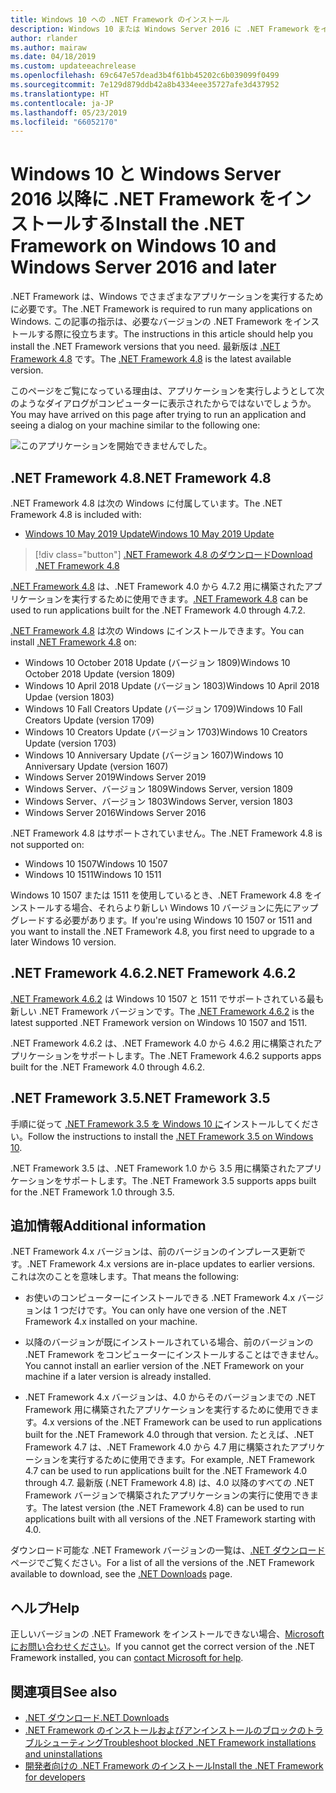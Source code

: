 ```yaml
---
title: Windows 10 への .NET Framework のインストール
description: Windows 10 または Windows Server 2016 に .NET Framework をインストールする方法について説明します。
author: rlander
ms.author: mairaw
ms.date: 04/18/2019
ms.custom: updateeachrelease
ms.openlocfilehash: 69c647e57dead3b4f61bb45202c6b039099f0499
ms.sourcegitcommit: 7e129d879ddb42a8b4334eee35727afe3d437952
ms.translationtype: HT
ms.contentlocale: ja-JP
ms.lasthandoff: 05/23/2019
ms.locfileid: "66052170"
---
```

# <a name="install-the-net-framework-on-windows-10-and-windows-server-2016-and-later"></a><span data-ttu-id="134c7-103">Windows 10 と Windows Server 2016 以降に .NET Framework をインストールする</span><span class="sxs-lookup"><span data-stu-id="134c7-103">Install the .NET Framework on Windows 10 and Windows Server 2016 and later</span></span>

<span data-ttu-id="134c7-104">.NET Framework は、Windows でさまざまなアプリケーションを実行するために必要です。</span><span class="sxs-lookup"><span data-stu-id="134c7-104">The .NET Framework is required to run many applications on Windows.</span></span> <span data-ttu-id="134c7-105">この記事の指示は、必要なバージョンの .NET Framework をインストールする際に役立ちます。</span><span class="sxs-lookup"><span data-stu-id="134c7-105">The instructions in this article should help you install the .NET Framework versions that you need.</span></span> <span data-ttu-id="134c7-106">最新版は [.NET Framework 4.8](https://github.com/Microsoft/dotnet/tree/master/releases/net48) です。</span><span class="sxs-lookup"><span data-stu-id="134c7-106">The [.NET Framework 4.8](https://github.com/Microsoft/dotnet/tree/master/releases/net48) is the latest available version.</span></span>

<span data-ttu-id="134c7-107">このページをご覧になっている理由は、アプリケーションを実行しようとして次のようなダイアログがコンピューターに表示されたからではないでしょうか。</span><span class="sxs-lookup"><span data-stu-id="134c7-107">You may have arrived on this page after trying to run an application and seeing a dialog on your machine similar to the following one:</span></span>

![このアプリケーションを開始できませんでした。](./media/this-application-could-not-be-started.png)

## <a name="net-framework-48"></a><span data-ttu-id="134c7-109">.NET Framework 4.8</span><span class="sxs-lookup"><span data-stu-id="134c7-109">.NET Framework 4.8</span></span>

<span data-ttu-id="134c7-110">.NET Framework 4.8 は次の Windows に付属しています。</span><span class="sxs-lookup"><span data-stu-id="134c7-110">The .NET Framework 4.8 is included with:</span></span>

* [<span data-ttu-id="134c7-111">Windows 10 May 2019 Update</span><span class="sxs-lookup"><span data-stu-id="134c7-111">Windows 10 May 2019 Update</span></span>](https://support.microsoft.com/help/4028685/windows-10-get-the-update)

> [!div class="button"]
> [<span data-ttu-id="134c7-112">.NET Framework 4.8 のダウンロード</span><span class="sxs-lookup"><span data-stu-id="134c7-112">Download .NET Framework 4.8</span></span>](https://dotnet.microsoft.com/download/dotnet-framework/net48)

<span data-ttu-id="134c7-113">[.NET Framework 4.8](https://dotnet.microsoft.com/download/dotnet-framework/net48) は、.NET Framework 4.0 から 4.7.2 用に構築されたアプリケーションを実行するために使用できます。</span><span class="sxs-lookup"><span data-stu-id="134c7-113">[.NET Framework 4.8](https://dotnet.microsoft.com/download/dotnet-framework/net48) can be used to run applications built for the .NET Framework 4.0 through 4.7.2.</span></span>

<span data-ttu-id="134c7-114">[.NET Framework 4.8](https://dotnet.microsoft.com/download/dotnet-framework/net48) は次の Windows にインストールできます。</span><span class="sxs-lookup"><span data-stu-id="134c7-114">You can install [.NET Framework 4.8](https://dotnet.microsoft.com/download/dotnet-framework/net48) on:</span></span>

* <span data-ttu-id="134c7-115">Windows 10 October 2018 Update (バージョン 1809)</span><span class="sxs-lookup"><span data-stu-id="134c7-115">Windows 10 October 2018 Update (version 1809)</span></span>
* <span data-ttu-id="134c7-116">Windows 10 April 2018 Update (バージョン 1803)</span><span class="sxs-lookup"><span data-stu-id="134c7-116">Windows 10 April 2018 Updae (version 1803)</span></span>
* <span data-ttu-id="134c7-117">Windows 10 Fall Creators Update (バージョン 1709)</span><span class="sxs-lookup"><span data-stu-id="134c7-117">Windows 10 Fall Creators Update (version 1709)</span></span>
* <span data-ttu-id="134c7-118">Windows 10 Creators Update (バージョン 1703)</span><span class="sxs-lookup"><span data-stu-id="134c7-118">Windows 10 Creators Update (version 1703)</span></span>
* <span data-ttu-id="134c7-119">Windows 10 Anniversary Update (バージョン 1607)</span><span class="sxs-lookup"><span data-stu-id="134c7-119">Windows 10 Anniversary Update (version 1607)</span></span>
* <span data-ttu-id="134c7-120">Windows Server 2019</span><span class="sxs-lookup"><span data-stu-id="134c7-120">Windows Server 2019</span></span>
* <span data-ttu-id="134c7-121">Windows Server、バージョン 1809</span><span class="sxs-lookup"><span data-stu-id="134c7-121">Windows Server, version 1809</span></span>
* <span data-ttu-id="134c7-122">Windows Server、バージョン 1803</span><span class="sxs-lookup"><span data-stu-id="134c7-122">Windows Server, version 1803</span></span>
* <span data-ttu-id="134c7-123">Windows Server 2016</span><span class="sxs-lookup"><span data-stu-id="134c7-123">Windows Server 2016</span></span>

<span data-ttu-id="134c7-124">.NET Framework 4.8 はサポートされていません。</span><span class="sxs-lookup"><span data-stu-id="134c7-124">The .NET Framework 4.8 is not supported on:</span></span>

* <span data-ttu-id="134c7-125">Windows 10 1507</span><span class="sxs-lookup"><span data-stu-id="134c7-125">Windows 10 1507</span></span>
* <span data-ttu-id="134c7-126">Windows 10 1511</span><span class="sxs-lookup"><span data-stu-id="134c7-126">Windows 10 1511</span></span>

<span data-ttu-id="134c7-127">Windows 10 1507 または 1511 を使用しているとき、.NET Framework 4.8 をインストールする場合、それらより新しい Windows 10 バージョンに先にアップグレードする必要があります。</span><span class="sxs-lookup"><span data-stu-id="134c7-127">If you're using Windows 10 1507 or 1511 and you want to install the .NET Framework 4.8, you first need to upgrade to a later Windows 10 version.</span></span>

## <a name="net-framework-462"></a><span data-ttu-id="134c7-128">.NET Framework 4.6.2</span><span class="sxs-lookup"><span data-stu-id="134c7-128">.NET Framework 4.6.2</span></span>

<span data-ttu-id="134c7-129">[.NET Framework 4.6.2](https://www.microsoft.com/download/details.aspx?id=53345) は Windows 10 1507 と 1511 でサポートされている最も新しい .NET Framework バージョンです。</span><span class="sxs-lookup"><span data-stu-id="134c7-129">The [.NET Framework 4.6.2](https://www.microsoft.com/download/details.aspx?id=53345) is the latest supported .NET Framework version on Windows 10 1507 and 1511.</span></span>

<span data-ttu-id="134c7-130">.NET Framework 4.6.2 は、.NET Framework 4.0 から 4.6.2 用に構築されたアプリケーションをサポートします。</span><span class="sxs-lookup"><span data-stu-id="134c7-130">The .NET Framework 4.6.2 supports apps built for the .NET Framework 4.0 through 4.6.2.</span></span>

## <a name="net-framework-35"></a><span data-ttu-id="134c7-131">.NET Framework 3.5</span><span class="sxs-lookup"><span data-stu-id="134c7-131">.NET Framework 3.5</span></span>

<span data-ttu-id="134c7-132">手順に従って [.NET Framework 3.5 を Windows 10 に](dotnet-35-windows-10.md)インストールしてください。</span><span class="sxs-lookup"><span data-stu-id="134c7-132">Follow the instructions to install the [.NET Framework 3.5 on Windows 10](dotnet-35-windows-10.md).</span></span>

<span data-ttu-id="134c7-133">.NET Framework 3.5 は、.NET Framework 1.0 から 3.5 用に構築されたアプリケーションをサポートします。</span><span class="sxs-lookup"><span data-stu-id="134c7-133">The .NET Framework 3.5 supports apps built for the .NET Framework 1.0 through 3.5.</span></span>

## <a name="additional-information"></a><span data-ttu-id="134c7-134">追加情報</span><span class="sxs-lookup"><span data-stu-id="134c7-134">Additional information</span></span>

<span data-ttu-id="134c7-135">.NET Framework 4.x バージョンは、前のバージョンのインプレース更新です。</span><span class="sxs-lookup"><span data-stu-id="134c7-135">.NET Framework 4.x versions are in-place updates to earlier versions.</span></span> <span data-ttu-id="134c7-136">これは次のことを意味します。</span><span class="sxs-lookup"><span data-stu-id="134c7-136">That means the following:</span></span>

- <span data-ttu-id="134c7-137">お使いのコンピューターにインストールできる .NET Framework 4.x バージョンは 1 つだけです。</span><span class="sxs-lookup"><span data-stu-id="134c7-137">You can only have one version of the .NET Framework 4.x installed on your machine.</span></span>

- <span data-ttu-id="134c7-138">以降のバージョンが既にインストールされている場合、前のバージョンの .NET Framework をコンピューターにインストールすることはできません。</span><span class="sxs-lookup"><span data-stu-id="134c7-138">You cannot install an earlier version of the .NET Framework on your machine if a later version is already installed.</span></span>

- <span data-ttu-id="134c7-139">.NET Framework 4.x バージョンは、4.0 からそのバージョンまでの .NET Framework 用に構築されたアプリケーションを実行するために使用できます。</span><span class="sxs-lookup"><span data-stu-id="134c7-139">4.x versions of the .NET Framework can be used to run applications built for the .NET Framework 4.0 through that version.</span></span> <span data-ttu-id="134c7-140">たとえば、.NET Framework 4.7 は、.NET Framework 4.0 から 4.7 用に構築されたアプリケーションを実行するために使用できます。</span><span class="sxs-lookup"><span data-stu-id="134c7-140">For example, .NET Framework 4.7 can be used to run applications built for the .NET Framework 4.0 through 4.7.</span></span> <span data-ttu-id="134c7-141">最新版 (.NET Framework 4.8) は、4.0 以降のすべての .NET Framework バージョンで構築されたアプリケーションの実行に使用できます。</span><span class="sxs-lookup"><span data-stu-id="134c7-141">The latest version (the .NET Framework 4.8) can be used to run applications built with all versions of the .NET Framework starting with 4.0.</span></span>

<span data-ttu-id="134c7-142">ダウンロード可能な .NET Framework バージョンの一覧は、[.NET ダウンロード](https://www.microsoft.com/net/download?utm_source=ms-docs&utm_medium=referral) ページでご覧ください。</span><span class="sxs-lookup"><span data-stu-id="134c7-142">For a list of all the versions of the .NET Framework available to download, see the [.NET Downloads](https://www.microsoft.com/net/download?utm_source=ms-docs&utm_medium=referral) page.</span></span>

## <a name="help"></a><span data-ttu-id="134c7-143">ヘルプ</span><span class="sxs-lookup"><span data-stu-id="134c7-143">Help</span></span>

<span data-ttu-id="134c7-144">正しいバージョンの .NET Framework をインストールできない場合、[Microsoft にお問い合わせください](mailto:dotnet-install-help@service.microsoft.com?subject=Install-Help)。</span><span class="sxs-lookup"><span data-stu-id="134c7-144">If you cannot get the correct version of the .NET Framework installed, you can [contact Microsoft for help](mailto:dotnet-install-help@service.microsoft.com?subject=Install-Help).</span></span>

## <a name="see-also"></a><span data-ttu-id="134c7-145">関連項目</span><span class="sxs-lookup"><span data-stu-id="134c7-145">See also</span></span>

- [<span data-ttu-id="134c7-146">.NET ダウンロード</span><span class="sxs-lookup"><span data-stu-id="134c7-146">.NET Downloads</span></span>](https://www.microsoft.com/net/download?utm_source=ms-docs&utm_medium=referral)
- [<span data-ttu-id="134c7-147">.NET Framework のインストールおよびアンインストールのブロックのトラブルシューティング</span><span class="sxs-lookup"><span data-stu-id="134c7-147">Troubleshoot blocked .NET Framework installations and uninstallations</span></span>](troubleshoot-blocked-installations-and-uninstallations.md)
- [<span data-ttu-id="134c7-148">開発者向けの .NET Framework のインストール</span><span class="sxs-lookup"><span data-stu-id="134c7-148">Install the .NET Framework for developers</span></span>](guide-for-developers.md)
